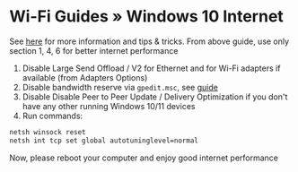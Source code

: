 # Wi-Fi Guides » Windows 10 Internet

See [here](https://www.drivereasy.com/knowledge/solved-windows-10-slow-internet-2/) for more information and tips & tricks.
From above guide, use only section 1, 4, 6 for better internet performance

1. Disable Large Send Offload / V2 for Ethernet and for Wi-Fi adapters if available (from Adapters Options)
2. Disable bandwidth reserve via `gpedit.msc`, see [guide](https://www.itechtics.com/limit-reservable-bandwidth/#limit-reservable-bandwidth-from-group-policy)
3. Disable Disable Peer to Peer Update / Delivery Optimization if you don't have any other running Windows 10/11 devices
4. Run commands:

```ps
netsh winsock reset
netsh int tcp set global autotuninglevel=normal
```

Now, please reboot your computer and enjoy good internet performance
